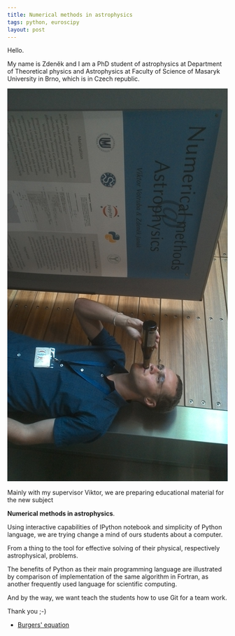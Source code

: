 ```yaml
---
title: Numerical methods in astrophysics
tags: python, euroscipy
layout: post
---
```


Hello.

My name is Zdeněk and I am a PhD student of astrophysics
at Department of Theoretical physics and Astrophysics
at Faculty of Science of Masaryk University in Brno,
which is in Czech republic.

[![Who the fuck is Harry Potter?!](/img/HarryPotter-hadra.jpg "Klik for poster")](/src/astro123-poster.pdf)

Mainly with my supervisor Viktor,
we are preparing educational material
for the new subject

**Numerical methods in astrophysics**.

Using interactive capabilities of IPython notebook
and simplicity of Python language,
we are trying change a mind of ours students
about a computer.

From a thing to the tool
for effective solving of their physical,
respectively astrophysical,
problems.

The benefits of Python
as their main programming language
are illustrated by comparison of implementation
of the same algorithm in Fortran,
as another frequently used language
for scientific computing.

And by the way,
we want teach the students
how to use Git
for a team work.

Thank you ;-)

* [Burgers' equation](/src/Burger.ipynb)
